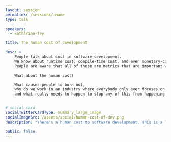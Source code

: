 ```yaml
---
layout: session
permalink: /sessions/:name
type: talk

speakers:
  - katharina-fey

title: The human cost of development

desc: >
    People talk about cost in software development.
    We know about runtime cost, compile-time cost, and even monetary-cost.
    People are aware that all of these are metrics that are important when discussing productivity.

    What about the human cost?

    What causes people to burn out,
    why do we work in an industry where everybody only ever focuses on "productivity"
    and what really needs to happen to stop any of this from happening.


# social card
socialTwitterCardType: summary_large_image
socialImageSrc: /assets/social/human-cost-of-dev.png
description: "There's a human cost to software development. This is a look into the causes and mitigations."

public: false
---
```

